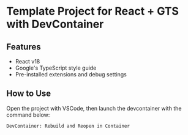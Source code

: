 # Template Project for React + GTS with DevContainer

## Features
- React v18
- Google's TypeScript style guide
- Pre-installed extensions and debug settings

## How to Use
Open the project with VSCode, then launch the devcontainer with the command below:

```
DevContainer: Rebuild and Reopen in Container
```
